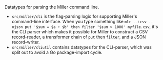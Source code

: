 Datatypes for parsing the Miller command line.

* `src/miller/cli` is the flag-parsing logic for supporting Miller's command-line interface. When you type something like `mlr --icsv --ojson put '$sum = $a + $b' then filter '$sum > 1000' myfile.csv`, it's the CLI parser which makes it possible for Miller to construct a CSV record-reader, a transformer chain of `put` then `filter`, and a JSON record-writer.
* `src/miller/cliutil` contains datatypes for the CLI-parser, which was split out to avoid a Go package-import cycle.
